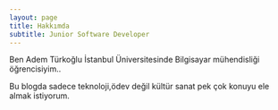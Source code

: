 ```yaml
---
layout: page
title: Hakkımda
subtitle: Junior Software Developer
---
```


Ben Adem Türkoğlu İstanbul Üniversitesinde Bilgisayar mühendisliği öğrencisiyim..

Bu blogda sadece teknoloji,ödev değil kültür sanat pek çok konuyu ele almak istiyorum.
